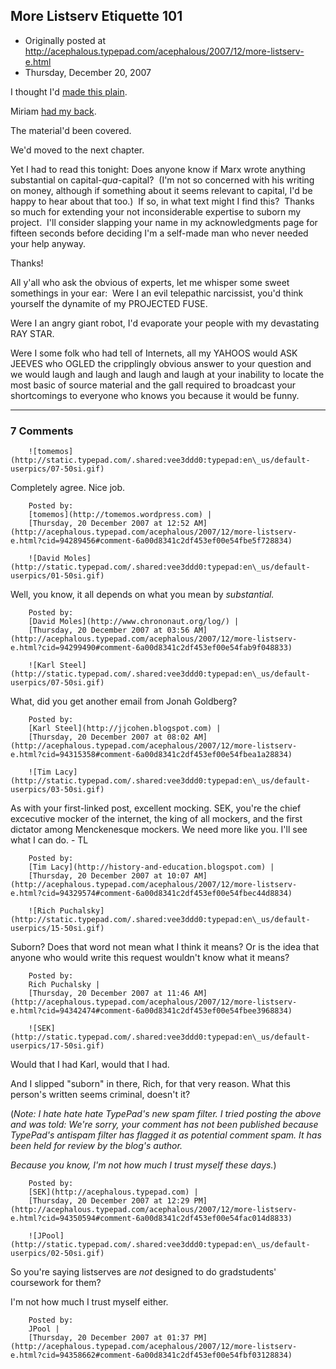 ## More Listserv Etiquette 101

 * Originally posted at http://acephalous.typepad.com/acephalous/2007/12/more-listserv-e.html
 * Thursday, December 20, 2007



I thought I'd [made this plain](http://acephalous.typepad.com/acephalous/2007/09/what-they-see-w.html).  

Miriam [had my back](http://littleprofessor.typepad.com/the\_little\_professor/2007/10/how-to-ask-ques.html).  

The material'd been covered.  

We'd moved to the next chapter. 

Yet I had to read this tonight:
Does anyone know if Marx wrote anything substantial on capital-_qua_-capital?  (I'm not so concerned with his writing on money, although if something about it seems relevant to capital, I'd be happy to hear about that too.)  If so, in what text might I find this?  Thanks so much for extending your not inconsiderable expertise to suborn my project.  I'll consider slapping your name in my acknowledgments page for fifteen seconds before deciding I'm a self-made man who never needed your help anyway.

Thanks!

All y'all who ask the obvious of experts, let me whisper some sweet somethings in your ear:  
Were I an evil telepathic narcissist, you'd think yourself the dynamite of my PROJECTED FUSE.

Were I an angry giant robot, I'd evaporate your people with my devastating RAY STAR. 

Were I some folk who had tell of Internets, all my YAHOOS would ASK JEEVES who OGLED the cripplingly obvious answer to your question and we would laugh and laugh and laugh and laugh at your inability to locate the most basic of source material and the gall required to broadcast your shortcomings to everyone who knows you because it would be funny.
		

* * *

### 7 Comments 

		

                
[]()

	

		![tomemos](http://static.typepad.com/.shared:vee3ddd0:typepad:en\_us/default-userpics/07-50si.gif)
	

	

		

Completely agree.  Nice job.

	

		Posted by:
		[tomemos](http://tomemos.wordpress.com) |
		[Thursday, 20 December 2007 at 12:52 AM](http://acephalous.typepad.com/acephalous/2007/12/more-listserv-e.html?cid=94289456#comment-6a00d8341c2df453ef00e54fbe5f728834)

[]()

	

		![David Moles](http://static.typepad.com/.shared:vee3ddd0:typepad:en\_us/default-userpics/01-50si.gif)
	

	

		

Well, you know, it all depends on what you mean by _substantial._

	

		Posted by:
		[David Moles](http://www.chrononaut.org/log/) |
		[Thursday, 20 December 2007 at 03:56 AM](http://acephalous.typepad.com/acephalous/2007/12/more-listserv-e.html?cid=94299490#comment-6a00d8341c2df453ef00e54fab9f048833)

[]()

	

		![Karl Steel](http://static.typepad.com/.shared:vee3ddd0:typepad:en\_us/default-userpics/07-50si.gif)
	

	

		

What, did you get another email from Jonah Goldberg?

	

		Posted by:
		[Karl Steel](http://jjcohen.blogspot.com) |
		[Thursday, 20 December 2007 at 08:02 AM](http://acephalous.typepad.com/acephalous/2007/12/more-listserv-e.html?cid=94315358#comment-6a00d8341c2df453ef00e54fbea1a28834)

[]()

	

		![Tim Lacy](http://static.typepad.com/.shared:vee3ddd0:typepad:en\_us/default-userpics/03-50si.gif)
	

	

		

As with your first-linked post, excellent mocking.  SEK, you're the chief excecutive mocker of the internet, the king of all mockers, and the first dictator among Menckenesque mockers.  We need more like you.  I'll see what I can do. - TL

	

		Posted by:
		[Tim Lacy](http://history-and-education.blogspot.com) |
		[Thursday, 20 December 2007 at 10:07 AM](http://acephalous.typepad.com/acephalous/2007/12/more-listserv-e.html?cid=94329574#comment-6a00d8341c2df453ef00e54fbec44d8834)

[]()

	

		![Rich Puchalsky](http://static.typepad.com/.shared:vee3ddd0:typepad:en\_us/default-userpics/15-50si.gif)
	

	

		

Suborn?  Does that word not mean what I think it means?  Or is the idea that anyone who would write this request wouldn't know what it means?

	

		Posted by:
		Rich Puchalsky |
		[Thursday, 20 December 2007 at 11:46 AM](http://acephalous.typepad.com/acephalous/2007/12/more-listserv-e.html?cid=94342474#comment-6a00d8341c2df453ef00e54fbee3968834)

[]()

	

		![SEK](http://static.typepad.com/.shared:vee3ddd0:typepad:en\_us/default-userpics/17-50si.gif)
	

	

		

Would that I had Karl, would that I had.

And I slipped "suborn" in there, Rich, for that very reason.  What this person's written seems criminal, doesn't it?  

(_Note: I hate hate hate TypePad's new spam filter.  I tried posting the above and was told:_
 _We're sorry, your comment has not been published because TypePad's antispam filter has flagged it as potential comment spam. It has been held for review by the blog's author._ 

_Because you know, I'm not how much I trust myself these days._)

	

		Posted by:
		[SEK](http://acephalous.typepad.com) |
		[Thursday, 20 December 2007 at 12:29 PM](http://acephalous.typepad.com/acephalous/2007/12/more-listserv-e.html?cid=94350594#comment-6a00d8341c2df453ef00e54fac014d8833)

[]()

	

		![JPool](http://static.typepad.com/.shared:vee3ddd0:typepad:en\_us/default-userpics/02-50si.gif)
	

	

		

So you're saying listserves are _not_ designed to do gradstudents' coursework for them?

I'm not how much I trust myself either.

	

		Posted by:
		JPool |
		[Thursday, 20 December 2007 at 01:37 PM](http://acephalous.typepad.com/acephalous/2007/12/more-listserv-e.html?cid=94358662#comment-6a00d8341c2df453ef00e54fbf03128834)

		

        